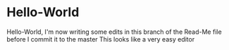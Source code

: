 # Hello-World
Hello-World, I'm now writing some edits in this branch of the Read-Me file before I commit it to the master
This looks like a very easy editor
